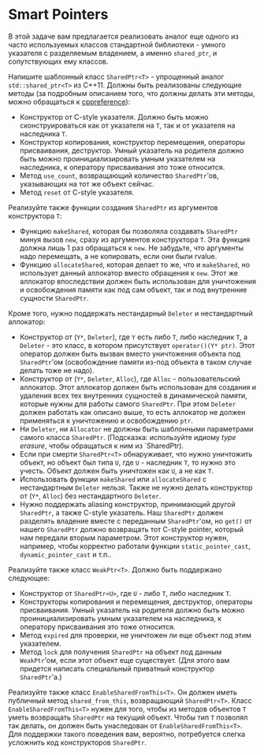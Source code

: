 # Smart Pointers

В этой задаче вам предлагается реализовать аналог еще одного из часто используемых классов стандартной библиотеки - умного указателя с разделяемым владением, а именно `shared_ptr`, и сопутствующих ему классов.

Напишите шаблонный класс `SharedPtr<T>` - упрощенный аналог `std::shared_ptr<T>` из C++11. Должны быть реализованы следующие методы (за подробным описанием того, что должны делать эти методы, можно обращаться к [cppreference](https://en.cppreference.com/w/cpp/memory/shared_ptr)):
- Конструктор от C-style указателя. Должно быть можно сконструироваться как от указателя на `T`, так и от указателя на наследника `T`.
- Конструктор копирования, конструктор перемещения, операторы присваивания, деструктор. Умный указатель на родителя должно быть можно проинициализировать умным указателем на наследника, к оператору присваивания это тоже относится.
- Метод `use_count`, возвращающий количество `SharedPtr`’ов, указывающих на тот же объект сейчас.
- Метод `reset` от C-style указателя.

Реализуйте также функции создания `SharedPtr` из аргументов конструктора `T`:
- Функцию `makeShared`, которая бы позволяла создавать `SharedPtr` минуя вызов `new`, сразу из аргументов конструктора `T`. Эта функция должна лишь $1$ раз обращаться к `new`. Не забудьте, что аргументы надо перемещать, а не копировать, если они были rvalue.
- Функцию `allocateShared`, которая делает то же, что и `makeShared`, но использует данный аллокатор вместо обращения к `new`. Этот же аллокатор впоследствии должен быть использован для уничтожения и освобождения памяти как под сам объект, так и под внутренние сущности `SharedPtr`.

Кроме того, нужно поддержать нестандарный `Deleter` и нестандартный аллокатор:
- Конструктор от (`Y*`, `Deleter`), где `Y` есть либо `T`, либо наследник `T`, а `Deleter` - это класс, в котором присутствует `operator()(Y* ptr)`. Этот оператор должен быть вызван вместо уничтожения объекта под `SharedPtr`’ом (освобождение памяти из-под объекта в таком случае делать тоже не надо).
- Конструктор от (`Y*`, `Deleter`, `Alloc`), где `Alloc` - пользовательский аллокатор. Этот аллокатор должен быть использован для создания и удаления всех тех внутренних сущностей в динамической памяти, которые нужны для работы самого `SharedPtr`. При этом `Deleter` должен работать как описано выше, то есть аллокатор не должен применяться к уничтожению и освобождению `ptr`.
- Ни `Deleter`, ни `Allocator` не должны быть шаблонными параметрами самого класса `SharedPtr`. (Подсказка: используйте идиому *type erasure*, чтобы обращаться к ним из `SharedPtr).
- Если при смерти `SharedPtr<T>` обнаруживает, что нужно уничтожить объект, но объект был типа `U`, где `U` - наследник `T`, то нужно это учесть. Объект должен быть уничтожен как `U`, а не как `T`.
- Использовать функции `makeShared` или `allocateShared` с нестандартным `Deleter` нельзя. Также не нужно делать конструктор от (`Y*`, `Alloc`) без нестандартного `Deleter`.
- Нужно поддержать aliasing конструктор, принимающий другой `SharedPtr`, а также C-style указатель. Наш `SharedPtr` должен разделять владение вместе с переданным `SharedPtr`'ом, но `get()` от нашего `SharedPtr` должно возвращать тот C-style pointer, который нам передали вторым параметром. Этот конструктор нужен, например, чтобы корректно работали функции `static_pointer_cast`, `dynamic_pointer_cast` и т.п..

Реализуйте также класс `WeakPtr<T>`. Должно быть поддержано следующее:
- Конструктор от `SharedPtr<U>`, где `U` - либо `T`, либо наследник `T`.
- Конструкторы копирования и перемещения, деструктор, операторы присваивания. Умный указатель на родителя должно быть можно проинициализировать умным указателем на наследника, к оператору присваивания это тоже относится.
- Метод `expired` для проверки, не уничтожен ли еще объект под этим указателем.
- Метод `lock` для получения `SharedPtr` на объект под данным `WeakPtr`’ом, если этот объект еще существует. (Для этого вам придется написать специальный приватный конструктор `SharedPtr`’а.)

Реализуйте также класс `EnableSharedFromThis<T>`. Он должен иметь публичный метод `shared_from_this`, возвращающий `SharedPtr<T>`. Класс `EnableSharedFromThis<T>` нужен для того, чтобы из методов объектов `T` уметь возвращать `SharedPtr` на текущий объект. Чтобы тип `T` позволял так делать, он должен быть унаследован от `EnableSharedFromThis<T>`. Для поддержки такого поведения вам, вероятно, потребуется слегка усложнить код конструкторов `SharedPtr`.
